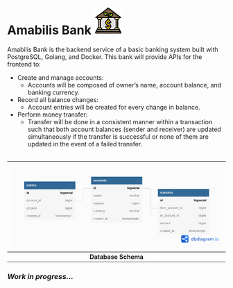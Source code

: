 # Amabilis Bank ![Bank Icon](https://github.com/EmediongFrancis/Amabilis-Bank/blob/main/assets/BankSVG.png)

Amabilis Bank is the backend service of a basic banking system built with PostgreSQL, Golang, and Docker. This bank will provide APIs for the frontend to:
- Create and manage accounts:
  - Accounts will be composed of owner&rsquo;s name, account balance, and banking currency.
- Record all balance changes:
  - Account entries will be created for every change in balance.
- Perform money transfer:
  - Transfer will be done in a consistent manner within a transaction such that both account balances (sender and receiver) are updated simultaneously if the transfer is successful or none of them are updated in the event of a failed transfer. <br><br>

| ![Database Schema](https://github.com/EmediongFrancis/Amabilis-Bank/blob/main/assets/Amabilis%20Bank.png) |
|:--:|
| <b> Database Schema </b>


<h3><i>Work in progress...</i></h3>
